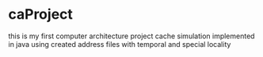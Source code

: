 # caProject
this is my first computer architecture project
cache simulation implemented in java using created address files with temporal and special locality
